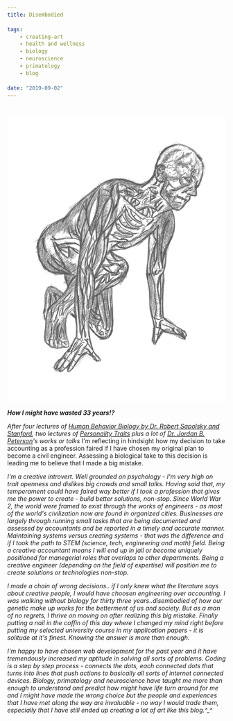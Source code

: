 ```yaml
---
title: Disembodied

tags:
    - creating-art
    - health and wellness
    - biology
    - neuroscience
    - primatology
    - blog

date: "2019-09-02"
---
```

<br/>

![muscleman](muscleman1.jpg)

***How I might have wasted 33 years!?*** 

*After four lectures of [Human Behavior Biology by Dr. Robert Sapolsky and Stanford](https://www.youtube.com/playlist?list=PLpXaCv0b7h12LpVunZ361VfCBQSwi_2e8), two lectures of [Personality Traits](https://www.youtube.com/playlist?list=PL22J3VaeABQApSdW8X71Ihe34eKN6XhCi) plus a lot of [Dr. Jordan B. Peterson]()'s works or talks* I'm reflecting in hindsight how my decision to take accounting as a profession faired if I have chosen my original plan to become a civil engineer. Assessing a biological take to this decision is leading me to believe that I made a big mistake.

*I'm a creative introvert. Well grounded on psychology - I'm very high on trait openness and dislikes big crowds and small talks. Having said that, my temperament could have faired way better if I took a profession that gives me the power to create - build better solutions, non-stop. Since World War 2, the world were framed to exist through the works of engineers - as most of the world's civilization now are found in organized cities. Businesses are largely through running small tasks that are being documented and assessed by accountants and be reported in a timely and accurate manner. Maintaining systems versus creating systems - that was the difference and if I took the path to STEM (science, tech, engineering and math) field. Being a creative accountant means I will end up in jail or become uniquely positioned for manegerial roles that overlaps to other departments. Being a creative engineer (depending on the field of expertise) will position me to create solutions or technologies non-stop.*

*I made a chain of wrong decisions.. if I only knew what the literature says about creative people, I would have choosen engineering over accounting. I was walking without biology for thirty three years..disembodied of how our genetic make up works for the betterment of us and society. But as a man of no regrets, I thrive on moving on after realizing this big mistake. Finally putting a nail in the coffin of this day where I changed my mind right before putting my selected university course in my application papers - it is solitude at it's finest. Knowing the answer is more than enough.*

*I'm happy to have chosen web development for the past year and it have tremendously increased my aptitude in solving all sorts of problems. Coding is a step by step process - connects the dots, each connected dots that turns into lines that push actions to basically all sorts of internet connected devices. Biology, primatology and neuroscience have taught me more than enough to understand and predict how might have life turn around for me and I might have made the wrong choice but the people and experiences that I have met along the way are invaluable - no way I would trade them, especially that I have still ended up creating a lot of art like this blog.^_^*
